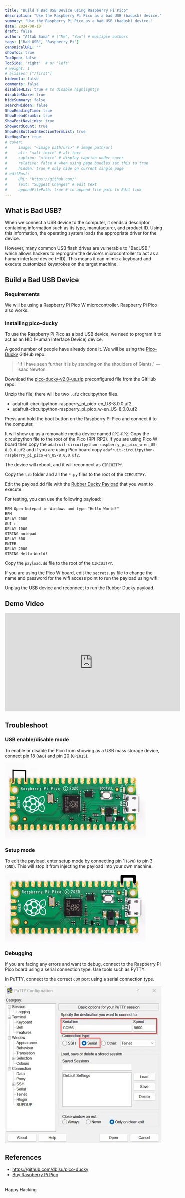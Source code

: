 ```yaml
---
title: "Build a Bad USB Device using Raspberry Pi Pico"
description: "Use the Raspberry Pi Pico as a bad USB (badusb) device."
summary: "Use the Raspberry Pi Pico as a bad USB (badusb) device."
date: 2024-08-10
draft: false
author: "Aftab Sama" # ["Me", "You"] # multiple authors
tags: ["Bad USB", "Raspberry Pi"]
canonicalURL: ""
showToc: true
TocOpen: false
TocSide: 'right'  # or 'left'
# weight: 1
# aliases: ["/first"]
hidemeta: false
comments: false
disableHLJS: true # to disable highlightjs
disableShare: true
hideSummary: false
searchHidden: false
ShowReadingTime: true
ShowBreadCrumbs: true
ShowPostNavLinks: true
ShowWordCount: true
ShowRssButtonInSectionTermList: true
UseHugoToc: true
# cover:
#     image: "<image path/url>" # image path/url
#     alt: "<alt text>" # alt text
#     caption: "<text>" # display caption under cover
#     relative: false # when using page bundles set this to true
#     hidden: true # only hide on current single page
# editPost:
#     URL: "https://github.com/"
#     Text: "Suggest Changes" # edit text
#     appendFilePath: true # to append file path to Edit link
---
```


## What is Bad USB?

When we connect a USB device to the computer, it sends a descriptor containing information such as its type, manufacturer, and product ID. Using this information, the operating system loads the appropriate driver for the device.

However, many common USB flash drives are vulnerable to "BadUSB," which allows hackers to reprogram the device's microcontroller to act as a human interface device (HID). This means it can mimic a keyboard and execute customized keystrokes on the target machine.

## Build a Bad USB Device

### Requirements

We will be using a Raspberry Pi Pico W microcontroller. Raspberry Pi Pico also works.

### Installing pico-ducky

To use the Raspberry Pi Pico as a bad USB device, we need to program it to act as an HID (Human Interface Device) device.

A good number of people have already done it. We will be using the [Pico-Ducky](https://github.com/dbisu/pico-ducky) GitHub repo.

> "If I have seen further it is by standing on the shoulders of Giants."
— Isaac Newton

Download the [pico-ducky-v2.0-us.zip](https://github.com/dbisu/pico-ducky/releases/download/v2.0/pico-ducky-v2.0-us.zip) preconfigured file from the GItHub repo.

Unzip the file; there will be two `.uf2` circuitpython files.
- adafruit-circuitpython-raspberry_pi_pico-en_US-8.0.0.uf2
- adafruit-circuitpython-raspberry_pi_pico_w-en_US-8.0.0.uf2

Press and hold the boot button on the Raspberry Pi Pico and connect it to the computer.

It will show up as a removable media device named `RPI-RP2`.
Copy the circuitpython file to the root of the Pico (RPI-RP2).
If you are using Pico W board then copy the `adafruit-circuitpython-raspberry_pi_pico_w-en_US-8.0.0.uf2` and if you are using Pico board copy `adafruit-circuitpython-raspberry_pi_pico-en_US-8.0.0.uf2`.

The device will reboot, and it will reconnect as `CIRCUITPY`.

Copy the `lib` folder and all the `*.py` files to the root of the `CIRCUITPY`.

Edit the payload.dd file with the [Rubber Ducky Payload](https://github.com/hak5/usbrubberducky-payloads) that you want to execute.

For testing, you can use the following payload:
```
REM Open Notepad in Windows and type "Hello World!"
REM
DELAY 2000
GUI r
DELAY 1000
STRING notepad
DELAY 500
ENTER
DELAY 2000
STRING Hello World!
```
Copy the `payload.dd` file to the root of the `CIRCUITPY`.

If you are using the Pico W board, edit the `secrets.py` file to change the name and password for the wifi access point to run the payload using wifi.

Unplug the USB device and reconnect to run the Rubber Ducky payload.

## Demo Video

<iframe width="560" height="315" src="https://www.youtube-nocookie.com/embed/Mskv-wwqtX0?rel=0" title="YouTube video player" frameborder="0" loading="lazy" referrerpolicy="no-referrer" allowfullscreen></iframe>


## Troubleshoot

### USB enable/disable mode

To enable or disable the Pico from showing as a USB mass storage device, connect pin 18 (`GND`) and pin 20 (`GPIO15`).

![USB enable or disable mode](images/usb-enable-or-disable-mode.webp#center)

### Setup mode

To edit the payload, enter setup mode by connecting pin 1 (`GP0`) to pin 3 (`GND`).
This will stop it from injecting the payload into your own machine.

![setup mode](images/setup-mode.webp#center)

### Debugging

If you are facing any errors and want to debug, connect to the Raspberry Pi Pico board using a serial connection type. Use tools such as PyTTY.

In PuTTY, connect to the correct `COM` port using a serial connection type.

![PuTTY serial port connection](images/putty-connect-pico-board.webp#center)

## References
- https://github.com/dbisu/pico-ducky
- [Buy Raspberry Pi Pico](https://www.raspberrypi.com/products/raspberry-pi-pico/#:~:text=Buy%20Raspberry%20Pi%20Pico%20series)

<br>
Happy Hacking
